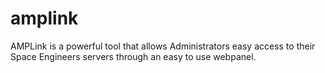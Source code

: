 # amplink
 AMPLink is a powerful tool that allows Administrators easy access to their Space Engineers servers through an easy to use webpanel.
